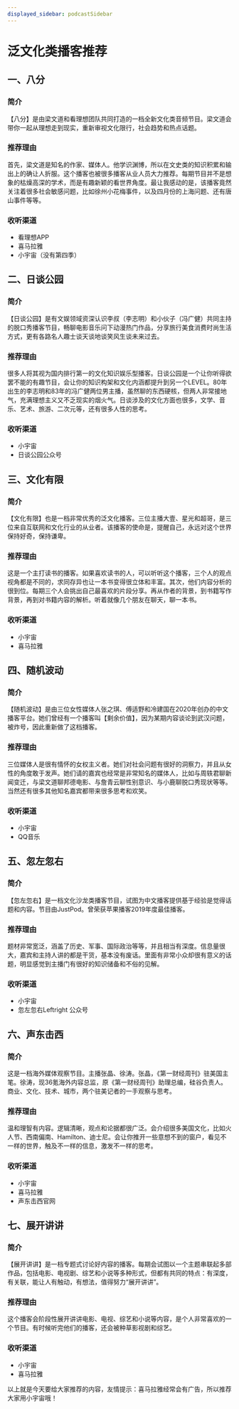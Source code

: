 ```yaml
---
displayed_sidebar: podcastSidebar
---
```


# 泛文化类播客推荐

## 一、八分

### 简介
【八分】是由梁文道和看理想团队共同打造的一档全新文化类音频节目。梁文道会带你一起从理想走到现实，重新审视文化限行，社会趋势和热点话题。
### 推荐理由
首先，梁文道是知名的作家、媒体人。他学识渊博，所以在文史类的知识积累和输出上的确让人折服。这个播客也被很多播客从业人员大力推荐。每期节目并不是想象的枯燥高深的学术，而是有趣新颖的看世界角度。最让我感动的是，该播客竟然关注着很多社会敏感问题，比如徐州小花梅事件，以及四月份的上海问题、还有唐山事件等等。
### 收听渠道
- 看理想APP
- 喜马拉雅
- 小宇宙（没有第四季）

## 二、日谈公园
### 简介
【日谈公园】是有文娱领域资深认识李叔（李志明）和小伙子（冯广健）共同主持的脱口秀播客节目，畅聊电影音乐问下动漫热门作品，分享旅行美食消费时尚生活方式，更有各路名人趣士谈天谈地谈笑风生谈未来过去。

### 推荐理由
很多人将其视为国内排行第一的文化知识娱乐型播客。日谈公园是一个让你听得欲罢不能的有趣节目，会让你的知识构架和文化内涵都提升到另一个LEVEL。80年出生的李志明和83年的冯广健两位男主播，虽然聊的东西硬核，但两人非常接地气，充满理想主义又不乏现实的烟火气。日谈涉及的文化方面也很多，文学、音乐、艺术、旅游、二次元等，还有很多人性的思考。

### 收听渠道
- 小宇宙
- 日谈公园公众号

## 三、文化有限
### 简介
【文化有限】也是一档非常优秀的泛文化播客。三位主播大壹、星光和超哥，是三位来自互联网和文化行业的从业者。该播客的使命是，提醒自己，永远对这个世界保持好奇，保持谦卑。
### 推荐理由
这是一个主打读书的播客。如果喜欢读书的人，可以听听这个播客，三个人的观点视角都是不同的，求同存异也让一本书变得很立体和丰富。其次，他们内容分析的很到位。每期三个人会挑出自己最喜欢的片段分享。再从作者的背景，到书籍写作背景，再到对书籍内容的解析。听着就像几个朋友在聊天，聊一本书。
### 收听渠道
- 小宇宙
- 喜马拉雅

## 四、随机波动
### 简介
【随机波动】是由三位女性媒体人张之琪、傅适野和冷建国在2020年创办的中文播客平台。她们曾经有一个播客叫【剩余价值】，因为某期内容谈论到武汉问题，被炸号，因此重新做了这档播客。
### 推荐理由
三位媒体人是很有情怀的女权主义者。她们对社会问题有很好的洞察力，并且从女性的角度敢于发声。她们请的嘉宾也经常是非常知名的媒体人，比如与周轶君聊新闻变迁，与梁文道聊邦德电影、与詹青云聊性别意识、与小鹿聊脱口秀现状等等。当然还有很多其他知名嘉宾都带来很多思考和欢笑。
### 收听渠道
- 小宇宙
- QQ音乐

## 五、忽左忽右
### 简介
【忽左忽右】是一档文化沙龙类播客节目，试图为中文播客提供基于经验是觉得话题和内容。节目由JustPod。曾荣获苹果播客2019年度最佳播客。
### 推荐理由
题材非常宽泛，涵盖了历史、军事、国际政治等等，并且相当有深度。信息量很大，嘉宾和主持人讲的都是干货，基本没有废话。里面有非常小众却很有意义的话题，明显感觉到主播门有很好的知识储备和不俗的见解。

### 收听渠道
- 小宇宙
- 忽左忽右Leftright 公众号

## 六、声东击西
### 简介
这是一档海外媒体观察节目。主播张晶、徐涛。张晶，《第一财经周刊》驻美国主笔。徐涛，现36氪海外内容总监，原《第一财经周刊》助理总编，硅谷负责人。商业、文化、技术、城市，两个驻美记者的一手观察与思考。

### 推荐理由
温和理智有内容。逻辑清晰，观点和论据都很广泛。会介绍很多美国文化，比如火人节、西南偏南、Hamilton、迪士尼。会让你推开一些意想不到的窗户，看见不一样的世界，触及不一样的信息，激发不一样的思考。

### 收听渠道
- 小宇宙
- 喜马拉雅
- 声东击西官网
## 七、展开讲讲
### 简介
【展开讲讲】是一档专题式讨论好内容的播客。每期会试图以一个主题串联起多部作品，包括电影、电视剧、综艺和小说等多种形式，但都有共同的特点：有深度，有关联，能让人有触动，有想法，值得努力“展开讲讲”。
### 推荐理由
这个播客会阶段性展开讲讲电影、电视、综艺和小说等内容，是个人非常喜欢的一个节目。有时候听完他们的播客，还会被种草影视剧和综艺。
### 收听渠道
- 小宇宙
- 喜马拉雅

以上就是今天要给大家推荐的内容，友情提示：喜马拉雅经常会有广告，所以推荐大家用小宇宙哦！
